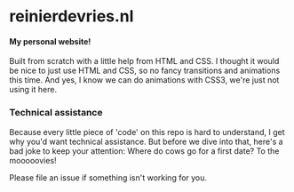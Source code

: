 # reinierdevries.nl #
#### My personal website! ###
Built from scratch with a little help from HTML and CSS. I thought it would be nice to just use HTML and CSS, so no fancy transitions and animations this time. And yes, I know we can do animations with CSS3, we're just not using it here.

### Technical assistance ###
Because every little piece of 'code' on this repo is hard to understand, I get why you'd want technical assistance. But before we dive into that, here's a bad joke to keep your attention: Where do cows go for a first date? To the mooooovies! 

Please file an issue if something isn't working for you.
